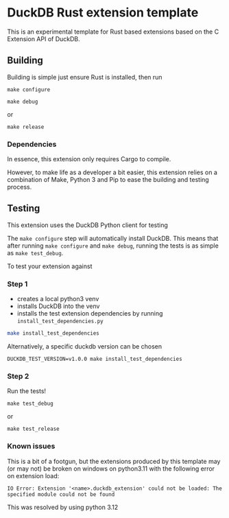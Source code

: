 # DuckDB Rust extension template
This is an experimental template for Rust based extensions based on the C Extension API of DuckDB.

## Building
Building is simple just ensure Rust is installed, then run
```shell
make configure
```

```shell
make debug
```
or
```shell
make release
```

### Dependencies
In essence, this extension only requires Cargo to compile.

However, to make life as a developer a bit easier, this extension relies on a combination of Make, Python 3 and Pip to ease the
building and testing process.

## Testing
This extension uses the DuckDB Python client for testing

The `make configure` step will automatically install DuckDB. This means that after running `make configure` and `make debug`, running the 
tests is as simple as `make test_debug`.

To test your extension against 

### Step 1
- creates a local python3 venv
- installs DuckDB into the venv
- installs the test extension dependencies by running `install_test_dependencies.py`
```sh
make install_test_dependencies
```
Alternatively, a specific duckdb version can be chosen
```shell
DUCKDB_TEST_VERSION=v1.0.0 make install_test_dependencies
```

### Step 2
Run the tests!

```shell
make test_debug
```
or 
```shell
make test_release
```

### Known issues
This is a bit of a footgun, but the extensions produced by this template may (or may not) be broken on windows on python3.11 
with the following error on extension load:
```shell
IO Error: Extension '<name>.duckdb_extension' could not be loaded: The specified module could not be found
```
This was resolved by using python 3.12